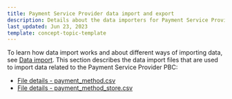 ```yaml
---
title: Payment Service Provider data import and export
description: Details about the data importers for Payment Service Provider
last_updated: Jun 23, 2023
template: concept-topic-template
---
```

To learn how data import works and about different ways of importing data, see [Data import](/docs/scos/dev/data-import/{{page.version}}/data-import.html). This section describes the data import files that are used to import data related to the Payment Service Provider PBC:

* [File details - payment_method.csv](/docs/pbc/all/payment-service-provider/{{page.version}}/import-and-export-data/import-file-details-payment-method.csv.html)
* [File details - payment_method_store.csv](/docs/pbc/all/payment-service-provider/{{page.version}}/import-and-export-data/import-file-details-payment-method-store.csv.html)
